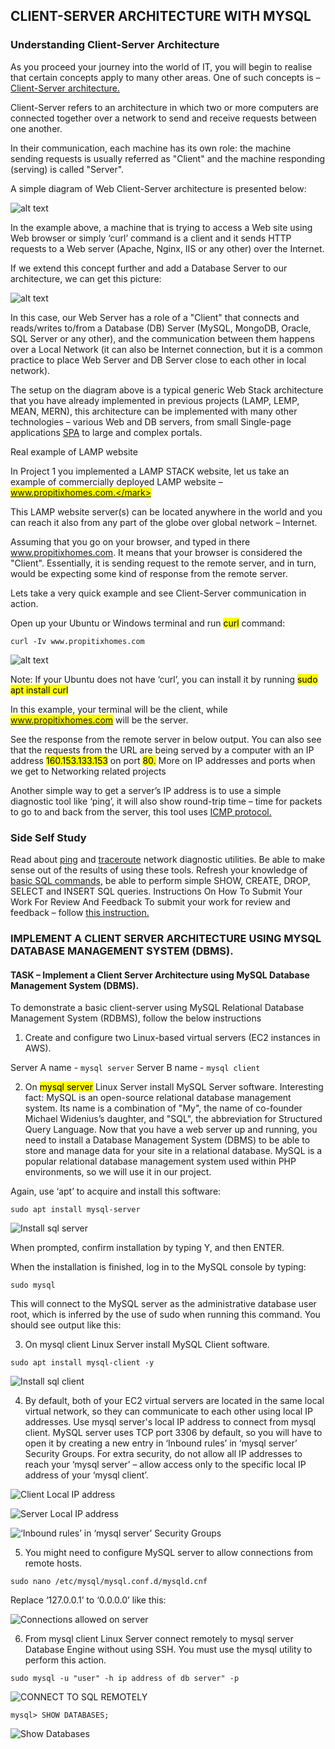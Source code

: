 ## CLIENT-SERVER ARCHITECTURE WITH MYSQL

### Understanding Client-Server Architecture

As you proceed your journey into the world of IT, you will begin to realise that certain concepts apply to many other areas. One of such concepts is – [Client-Server architecture.](https://en.wikipedia.org/wiki/Client–server_model)

Client-Server refers to an architecture in which two or more computers are connected together over a network to send and receive requests between one another.

In their communication, each machine has its own role: the machine sending requests is usually referred as "Client" and the machine responding (serving) is called "Server".

A simple diagram of Web Client-Server architecture is presented below:


![alt text](image.jpg)



In the example above, a machine that is trying to access a Web site using Web browser or simply ‘curl’ command is a client and it sends HTTP requests to a Web server (Apache, Nginx, IIS or any other) over the Internet.

If we extend this concept further and add a Database Server to our architecture, we can get this picture:


![alt text](image.jpg)


In this case, our Web Server has a role of a "Client" that connects and reads/writes to/from a Database (DB) Server (MySQL, MongoDB, Oracle, SQL Server or any other), and the communication between them happens over a Local Network (it can also be Internet connection, but it is a common practice to place Web Server and DB Server close to each other in local network).

The setup on the diagram above is a typical generic Web Stack architecture that you have already implemented in previous projects (LAMP, LEMP, MEAN, MERN), this architecture can be implemented with many other technologies – various Web and DB servers, from small Single-page applications [SPA](https://en.wikipedia.org/wiki/Single-page_application) to large and complex portals.

Real example of LAMP website

In Project 1 you implemented a LAMP STACK website, let us take an example of commercially deployed LAMP website – <mark>www.propitixhomes.com.</mark>

This LAMP website server(s) can be located anywhere in the world and you can reach it also from any part of the globe over global network – Internet.

Assuming that you go on your browser, and typed in there www.propitixhomes.com. It means that your browser is considered the "Client". Essentially, it is sending request to the remote server, and in turn, would be expecting some kind of response from the remote server.

Lets take a very quick example and see Client-Server communication in action.

Open up your Ubuntu or Windows terminal and run <mark>curl</mark> command:

`curl -Iv www.propitixhomes.com`

![alt text](image.jpg)

Note: If your Ubuntu does not have ‘curl’, you can install it by running <mark>sudo apt install curl</mark>

In this example, your terminal will be the client, while <mark>www.propitixhomes.com</mark> will be the server.

See the response from the remote server in below output. You can also see that the requests from the URL are being served by a computer with an IP address <mark>160.153.133.153</mark> on port <mark>80.</mark> More on IP addresses and ports when we get to Networking related projects

Another simple way to get a server’s IP address is to use a simple diagnostic tool like ‘ping’, it will also show round-trip time – time for packets to go to and back from the server, this tool uses [ICMP protocol.](https://en.wikipedia.org/wiki/Internet_Control_Message_Protocol)

### Side Self Study

Read about [ping](https://en.wikipedia.org/wiki/Ping_(networking_utility)) and [traceroute](https://en.wikipedia.org/wiki/Traceroute) network diagnostic utilities. Be able to make sense out of the results of using these tools.
Refresh your knowledge of [basic SQL commands,](https://www.w3schools.com/sql/) be able to perform simple SHOW, CREATE, DROP, SELECT and INSERT SQL queries.
Instructions On How To Submit Your Work For Review And Feedback
To submit your work for review and feedback – follow [this instruction.](https://www.darey.io/docs/how-to-submit-your-work-for-review-and-feedback-2/)


### IMPLEMENT A CLIENT SERVER ARCHITECTURE USING MYSQL DATABASE MANAGEMENT SYSTEM (DBMS).

#### TASK – Implement a Client Server Architecture using MySQL Database Management System (DBMS).

To demonstrate a basic client-server using MySQL Relational Database Management System (RDBMS), follow the below instructions

1. Create and configure two Linux-based virtual servers (EC2 instances in AWS).

Server A name - `mysql server`
Server B name - `mysql client`

2. On <mark>mysql server</mark> Linux Server install MySQL Server software.
   Interesting fact: MySQL is an open-source relational database management system. Its name is a combination of "My", the name of co-founder Michael Widenius’s daughter, and "SQL", the abbreviation for Structured Query Language.
   Now that you have a web server up and running, you need to install a Database Management System (DBMS) to be able to store and manage data for your site in a relational database. MySQL is a popular relational database management system used within PHP environments, so we will use it in our project.

Again, use ‘apt’ to acquire and install this software:

`sudo apt install mysql-server`

![Install sql server](../images/install-sqlserver.png)

When prompted, confirm installation by typing Y, and then ENTER.

When the installation is finished, log in to the MySQL console by typing:

`sudo mysql`

This will connect to the MySQL server as the administrative database user root, which is inferred by the use of sudo when running this command. You should see output like this:

3. On mysql client Linux Server install MySQL Client software.

`sudo apt install mysql-client -y`

![Install sql client](../images/install-mysqlclient.png)

4. By default, both of your EC2 virtual servers are located in the same local virtual network, so they can communicate to each other using local IP addresses. Use mysql server's local IP address to connect from mysql client. MySQL server uses TCP port 3306 by default, so you will have to open it by creating a new entry in ‘Inbound rules’ in ‘mysql server’ Security Groups. For extra security, do not allow all IP addresses to reach your ‘mysql server’ – allow access only to the specific local IP address of your ‘mysql client’.

![Client Local IP address](../images/sql-clientip.png)

![Server Local IP address](../images/sql-serverip.png)

![‘Inbound rules’ in ‘mysql server’ Security Groups](../images/SG-inboundrules.png)

5. You might need to configure MySQL server to allow connections from remote hosts.

`sudo nano /etc/mysql/mysql.conf.d/mysqld.cnf`

Replace ‘127.0.0.1’ to ‘0.0.0.0’ like this:

![Connections allowed on server](../images/editmysql-config.png)

6. From mysql client Linux Server connect remotely to mysql server Database Engine without using SSH. You must use the mysql utility to perform this action.


`sudo mysql -u "user" -h ip address of db server" -p`

![CONNECT TO SQL REMOTELY](../images/connecttosqlserv-viaclient.png)

`mysql> SHOW DATABASES;`

![Show Databases](../images/Show-db.png)

